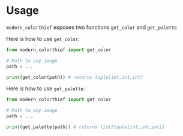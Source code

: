 # Usage

`modern_colorthief` exposes two functions `get_color` and `get_palette`

Here is how to use `get_color`:

```python
from modern_colorthief import get_color

# Path to any image
path = ...

print(get_color(path)) # returns tuple[int,int,int]
```

Here is how to use `get_palette`:

```python
from modern_colorthief import get_color

# Path to any image
path = ...

print(get_palette(path)) # returns list[tuple[int,int,int]]
```

